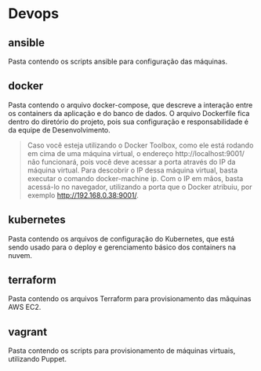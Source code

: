 # Devops

## ansible

Pasta contendo os scripts ansible para configuração das máquinas.

## docker

Pasta contendo o arquivo docker-compose, que descreve a interação entre os containers da aplicação e do banco de dados. O arquivo Dockerfile fica dentro do diretório do projeto, pois sua configuração e responsabilidade é da equipe de Desenvolvimento.

>Caso você esteja utilizando o Docker Toolbox, como ele está rodando em cima de uma máquina virtual, o endereço http://localhost:9001/ não funcionará, pois você deve acessar a porta através do IP da máquina virtual. Para descobrir o IP dessa máquina virtual, basta executar o comando docker-machine   ip. Com o IP em mãos, basta acessá-lo no navegador, utilizando a porta que o Docker atribuiu, por exemplo http://192.168.0.38:9001/.

## kubernetes

Pasta contendo os arquivos de configuração do Kubernetes, que está sendo usado para o deploy e gerenciamento básico dos containers na nuvem.

## terraform
Pasta contendo os arquivos Terraform para provisionamento das mãquinas AWS EC2.

## vagrant

Pasta contendo os scripts para provisionamento de máquinas virtuais, utilizando Puppet.